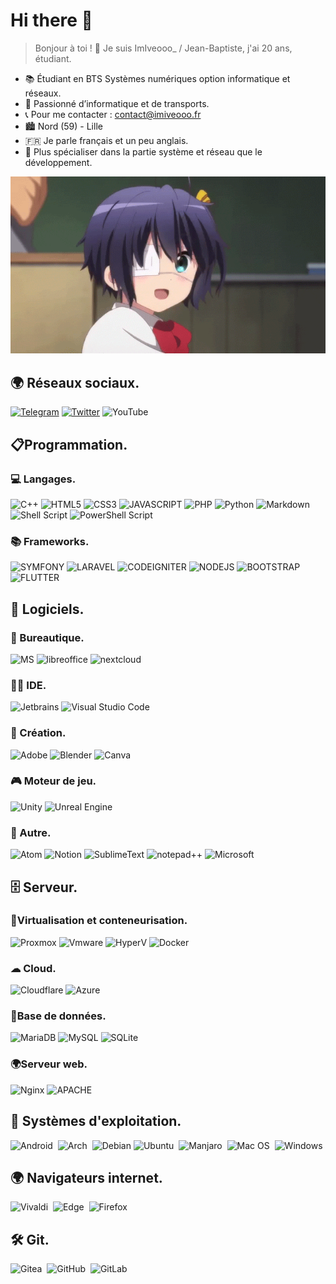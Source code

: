 # Hi there 👋

> Bonjour à toi ! 👋 Je suis ImIveooo_ / Jean-Baptiste, j'ai 20 ans, étudiant.

- 📚 Étudiant en BTS Systèmes numériques option informatique et réseaux.
- 🧩 Passionné d’informatique et de transports.
- 📞 Pour me contacter : [contact@imiveooo.fr](mailto:contact@imiveooo.fr "contact")
- 🏙  Nord (59) - Lille
- 🇫🇷  Je parle français et un peu anglais.
- 🧩 Plus spécialiser dans la partie système et réseau que le développement. 

![rikka.gif](rikka.gif)

## 🌍 Réseaux sociaux.

[![Telegram](https://img.shields.io/badge/Telegram-2CA5E0?style=for-the-badge&logo=telegram&logoColor=white)](https://t.me/ImIveooo)  [![Twitter](https://img.shields.io/badge/Twiiter-%231DA1F2.svg?style=for-the-badge&logo=Twitter&logoColor=white)](https://twitter.com/ImIveooo)  ![YouTube](https://img.shields.io/badge/YouTube-%23FF0000.svg?style=for-the-badge&logo=YouTube&logoColor=white)

## 📋Programmation.
### 💻 Langages.

![C++](https://img.shields.io/badge/c++-%2300599C.svg?style=for-the-badge&logo=c%2B%2B&logoColor=white)  ![HTML5](https://img.shields.io/badge/html5-%23E34F26.svg?style=for-the-badge&logo=html5&logoColor=white) ![CSS3](https://img.shields.io/badge/css3-%231572B6.svg?style=for-the-badge&logo=css3&logoColor=white) ![JAVASCRIPT](https://img.shields.io/badge/javascript%20-%23323330.svg?&style=for-the-badge&logo=javascript&logoColor=%23F7DF1E) ![PHP](https://img.shields.io/badge/php-%23777BB4.svg?style=for-the-badge&logo=php&logoColor=white) ![Python](https://img.shields.io/badge/python-3670A0?style=for-the-badge&logo=python&logoColor=ffdd54) ![Markdown](https://img.shields.io/badge/markdown-%23000000.svg?style=for-the-badge&logo=markdown&logoColor=white) ![Shell Script](https://img.shields.io/badge/shell_script-%23121011.svg?style=for-the-badge&logo=gnu-bash&logoColor=white) ![PowerShell  Script](https://img.shields.io/badge/PowerShell_script-%230078D4.svg?style=for-the-badge&logo=powershell&logoColor=white)

### 📚 Frameworks.

![SYMFONY](https://img.shields.io/badge/symfony%20-%23000000.svg?&style=for-the-badge&logo=symfony&logoColor=white) ![LARAVEL](https://img.shields.io/badge/laravel%20-%23CC0000.svg?&style=for-the-badge&logo=laravel&logoColor=white) ![CODEIGNITER](https://img.shields.io/badge/codeigniter%20-%23F5792A.svg?&style=for-the-badge&logo=codeigniter&logoColor=white) ![NODEJS](https://img.shields.io/badge/node.js%20-%2343853D.svg?&style=for-the-badge&logo=node.js&logoColor=white) ![BOOTSTRAP](https://img.shields.io/badge/bootstrap%20-%23563D7C.svg?&style=for-the-badge&logo=bootstrap&logoColor=white) ![FLUTTER](https://img.shields.io/badge/Flutter%20-%2302569B.svg?&style=for-the-badge&logo=Flutter&logoColor=white)

## 💽 Logiciels.

### 📠 Bureautique.

![MS](https://img.shields.io/badge/Office365-D83B01?style=for-the-badge&logo=microsoft-office&logoColor=white) ![libreoffice](https://img.shields.io/badge/LibreOffice-71A353?style=for-the-badge&logo=libreoffice&logoColor=white) ![nextcloud](https://img.shields.io/badge/nextcloud-0080C7?style=for-the-badge&logo=nextcloud&logoColor=white) 

### 👩‍💻 IDE.

![Jetbrains](https://img.shields.io/badge/Jetbrains-143?style=for-the-badge&logo=Jetbrains&logoColor=black&color=black&labelColor=orange) ![Visual Studio Code](https://img.shields.io/badge/Visual%20Studio%20Code-0078d7.svg?style=for-the-badge&logo=visual-studio-code&logoColor=white)

### 🎨 Création.

![Adobe](https://img.shields.io/badge/adobe-%23FF0000.svg?style=for-the-badge&logo=adobe&logoColor=white) ![Blender](https://img.shields.io/badge/blender-%23F5792A.svg?style=for-the-badge&logo=blender&logoColor=white) ![Canva](https://img.shields.io/badge/Canva-%2300C4CC.svg?style=for-the-badge&logo=Canva&logoColor=white)  

### 🎮 Moteur de jeu.

![Unity](https://img.shields.io/badge/unity-%23000000.svg?style=for-the-badge&logo=unity&logoColor=white) ![Unreal Engine](https://img.shields.io/badge/unrealengine-%23313131.svg?style=for-the-badge&logo=unrealengine&logoColor=white)

### 📃 Autre.

![Atom](https://img.shields.io/badge/Atom-%2366595C.svg?style=for-the-badge&logo=atom&logoColor=white) ![Notion](https://img.shields.io/badge/Notion-FFFFFF?style=for-the-badge&logo=notion&logoColor=black) ![SublimeText](https://img.shields.io/badge/SublimeText-000000?style=for-the-badge&logo=SublimeText&logoColor=orange) ![notepad++](https://img.shields.io/badge/notepad++-99C96E?style=for-the-badge&logo=notepadplusplus&logoColor=black) ![Microsoft](https://img.shields.io/badge/Microsoft-0078D4?style=for-the-badge&logo=microsoft&logoColor=white)

## 🗄 Serveur.

### 📌Virtualisation et conteneurisation.

![Proxmox](https://img.shields.io/badge/Proxmox-E57000.svg?style=for-the-badge&logo=Proxmox&logoColor=white) ![Vmware](https://img.shields.io/badge/VMWare-0C688D.svg?style=for-the-badge&logo=VMWare&logoColor=white) ![HyperV](https://img.shields.io/badge/HyperV-00ADEF.svg?style=for-the-badge&logo=microsoft&logoColor=white) ![Docker](https://img.shields.io/badge/docker-%230db7ed.svg?style=for-the-badge&logo=docker&logoColor=white)



### ☁ Cloud.

![Cloudflare](https://img.shields.io/badge/Cloudflare-F38020?style=for-the-badge&logo=Cloudflare&logoColor=white) ![Azure](https://img.shields.io/badge/Azure-2274B8?style=for-the-badge&logo=microsoftazure&logoColor=white)

### 📁Base de données.

![MariaDB](https://img.shields.io/badge/MariaDB-003545?style=for-the-badge&logo=mariadb&logoColor=white) ![MySQL](https://img.shields.io/badge/mysql-00758F.svg?style=for-the-badge&logo=mysql&logoColor=white) ![SQLite](https://img.shields.io/badge/sqlite-%2307405e.svg?style=for-the-badge&logo=sqlite&logoColor=white) 

### 🌍Serveur web.

![Nginx](https://img.shields.io/badge/nginx-%23009639.svg?style=for-the-badge&logo=nginx&logoColor=white) ![APACHE](https://img.shields.io/badge/apache%20-%23D42029.svg?&style=for-the-badge&logo=apache&logoColor=white)

## 💾 Systèmes d'exploitation.

![Android](https://img.shields.io/badge/Android-3DDC84?style=for-the-badge&logo=android&logoColor=white)  ![Arch](https://img.shields.io/badge/Arch%20Linux-1793D1?logo=arch-linux&logoColor=fff&style=for-the-badge)  ![Debian](https://img.shields.io/badge/Debian-D70A53?style=for-the-badge&logo=debian&logoColor=white) ![Ubuntu](https://img.shields.io/badge/Ubuntu-DE470E?style=for-the-badge&logo=Ubuntu&logoColor=white)  ![Manjaro](https://img.shields.io/badge/Manjaro-35BF5C?style=for-the-badge&logo=Manjaro&logoColor=white)  ![Mac OS](https://img.shields.io/badge/mac%20os-000000?style=for-the-badge&logo=macos&logoColor=F0F0F0)  ![Windows](https://img.shields.io/badge/Windows-0078D6?style=for-the-badge&logo=windows&logoColor=white)

## 🌍 Navigateurs internet.

![Vivaldi](https://img.shields.io/badge/Vivaldi-EF3939?style=for-the-badge&logo=Vivaldi&logoColor=white)  ![Edge](https://img.shields.io/badge/Edge-0078D7?style=for-the-badge&logo=Microsoft-edge&logoColor=white)  ![Firefox](https://img.shields.io/badge/Firefox-FF7139?style=for-the-badge&logo=Firefox-Browser&logoColor=white)

## 🛠 Git.

![Gitea](https://img.shields.io/badge/Gitea-34495E?style=for-the-badge&logo=gitea&logoColor=5D9425)  ![GitHub](https://img.shields.io/badge/github-%23121011.svg?style=for-the-badge&logo=github&logoColor=white)  ![GitLab](https://img.shields.io/badge/gitlab-%23181717.svg?style=for-the-badge&logo=gitlab&logoColor=white)

